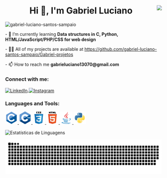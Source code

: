 <!-- Container principal da página -->
<div id="main-container">

  <!-- Seção do GIF -->
  <div id="gif-section">
    <!-- Adiciona um GIF no canto superior direito da página -->
    <!-- Este GIF pode ser qualquer animação que você desejar exibir -->
    <p align="center">
      <!-- Substitua 'URL_DO_GIF' pela URL do seu GIF -->
      <img align="right" height="230" src="https://images.squarespace-cdn.com/content/v1/62a8153660de3f4c58730069/68decc30-1659-4b6d-8c3f-d7802e667644/high_tech_4x.gif"  />
    </p>
  </div>

  <!-- Seção do título principal -->
  <div id="title-section">
    <!-- Título principal do perfil, centralizado -->
    <h1 align="center">Hi 👋, I'm Gabriel Luciano</h1>
  </div>

  <!-- Seção do contador de visualizações -->
  <div id="views-counter-section">
    <!-- Contador de visualizações do perfil -->
    <!-- Este contador exibe quantas vezes seu perfil foi visualizado -->
    <p align="left">
      <!-- O 'src' é a URL para o contador de visualizações -->
      <img src="https://komarev.com/ghpvc/?username=gabriel-luciano-santos-sampaio&label=Profile%20views&color=0e75b6&style=flat" 
           alt="gabriel-luciano-santos-sampaio" />
    </p>
  </div>

  <!-- Seção de aprendizado atual -->
  <div id="current-learning-section">
    <!-- Descreve o que você está aprendendo no momento -->
    <p>- 🌱 I’m currently learning <strong>Data structures in C, Python, HTML/JavaScript/PHP/CSS for web design</strong></p>
  </div>

  <!-- Seção de projetos -->
  <div id="projects-section">
    <!-- Link para os projetos disponíveis -->
    <!-- Substitua o link pelo URL dos seus projetos -->
    <p>- 👨‍💻 All of my projects are available at <a href="https://github.com/gabriel-luciano-santos-sampaio/Gabriel-projetos" target="_blank">https://github.com/gabriel-luciano-santos-sampaio/Gabriel-projetos</a></p>
  </div>

  <!-- Seção de contato -->
  <div id="contact-section">
    <!-- Informações de contato -->
    <!-- Fornece seu email para contato -->
    <p>- 📫 How to reach me <strong>gabrieluciano13070@gmail.com</strong></p>
  </div>

  <!-- Seção de conexões -->
  <div id="connections-section">
    <h3 align="left">Connect with me:</h3>
    <p align="left">
      <!-- Link para o LinkedIn -->
      <!-- Substitua a URL pelo seu perfil do LinkedIn -->
      <a href="https://www.linkedin.com/in/gabriel-lucianoo-santos-sampaio-b71331317/" target="_blank">
        <img align="center" 
             src="https://raw.githubusercontent.com/rahuldkjain/github-profile-readme-generator/master/src/images/icons/Social/linked-in-alt.svg" 
             alt="LinkedIn" 
             height="30" width="40" />
      </a>
      <!-- Link para o Instagram -->
      <!-- Substitua a URL pelo seu perfil do Instagram -->
      <a href="https://instagram.com/gabriel_sampaiols" target="_blank">
        <img align="center" 
             src="https://raw.githubusercontent.com/rahuldkjain/github-profile-readme-generator/master/src/images/icons/Social/instagram.svg" 
             alt="Instagram" 
             height="30" width="40" />
      </a>
    </p>
  </div>

  <!-- Seção sobre linguagens e ferramentas -->
  <div id="languages-tools-section">
    <h3 align="left">Languages and Tools:</h3>
    <p align="left">
      <!-- Ícone para C -->
      <!-- Link para o site de programação em C -->
      <a href="https://www.cprogramming.com/" target="_blank" rel="noreferrer">
        <img src="https://raw.githubusercontent.com/devicons/devicon/master/icons/c/c-original.svg" 
             alt="C" 
             width="40" height="40"/>
      </a>
      <!-- Ícone para C++ -->
      <!-- Link para o site de programação em C++ -->
      <a href="https://www.w3schools.com/cpp/" target="_blank" rel="noreferrer">
        <img src="https://raw.githubusercontent.com/devicons/devicon/master/icons/cplusplus/cplusplus-original.svg" 
             alt="C++" 
             width="40" height="40"/>
      </a>
      <!-- Ícone para CSS -->
      <!-- Link para o site de CSS -->
      <a href="https://www.w3schools.com/css/" target="_blank" rel="noreferrer">
        <img src="https://raw.githubusercontent.com/devicons/devicon/master/icons/css3/css3-original-wordmark.svg" 
             alt="CSS" 
             width="40" height="40"/>
      </a>
      <!-- Ícone para HTML -->
      <!-- Link para o site de HTML -->
      <a href="https://www.w3.org/html/" target="_blank" rel="noreferrer">
        <img src="https://raw.githubusercontent.com/devicons/devicon/master/icons/html5/html5-original-wordmark.svg" 
             alt="HTML" 
             width="40" height="40"/>
      </a>
      <!-- Ícone para Java -->
      <!-- Link para o site de Java -->
      <a href="https://www.java.com" target="_blank" rel="noreferrer">
        <img src="https://raw.githubusercontent.com/devicons/devicon/master/icons/java/java-original.svg" 
             alt="Java" 
             width="40" height="40"/>
      </a>
      <!-- Ícone para JavaScript -->
      <!-- Link para o site de JavaScript -->
     <!-- <a href="https://developer.mozilla.org/en-US/docs/Web/JavaScript" target="_blank" rel="noreferrer">
        <img src="https://raw.githubusercontent.com/devicons/devicon/master/icons/javascript/javascript-original.svg" 
             alt="JavaScript" 
             width="40" height="40"/>-->
      </a>
      <!-- Ícone para MySQL -->
      <!-- Link para o site do MySQL -->
      <!--  <a href="https://www.mysql.com/" target="_blank" rel="noreferrer">
        <img src="https://raw.githubusercontent.com/devicons/devicon/master/icons/mysql/mysql-original-wordmark.svg" 
             alt="MySQL" 
             width="40" height="40"/> -->
      </a>
      <!-- Ícone para PHP -->
      <!-- Link para o site do PHP -->
      <!--  <a href="https://www.php.net" target="_blank" rel="noreferrer">
        <img src="https://raw.githubusercontent.com/devicons/devicon/master/icons/php/php-original.svg" 
             alt="PHP" 
             width="40" height="40"/> -->
      </a>
      <!-- Ícone para Python -->
      <!-- Link para o site do Python -->
      <a href="https://www.python.org" target="_blank" rel="noreferrer">
        <img src="https://raw.githubusercontent.com/devicons/devicon/master/icons/python/python-original.svg" 
             alt="Python" 
             width="40" height="40"/>
      </a>
    </p>
  </div>

  <!-- Seção de estatísticas de linguagens usadas -->
  <div id="stats-section">
    <!-- Estatísticas de linguagens usadas -->
    <!-- Exibe um gráfico com as linguagens mais usadas em seus projetos -->
    <p><img align="center" 
             src="https://github-readme-stats.vercel.app/api/top-langs?username=gabriel-luciano-santos-sampaio&show_icons=true&locale=en&layout=compact&theme=dark" 
             alt="Estatísticas de Linguagens" /></p>
  </div>

  <!-- Seção de animação de contribuições no GitHub -->
  <div id="contributions-section">
    <!-- Animação de contribuições no GitHub -->
    <!-- Adiciona uma animação que mostra suas contribuições no GitHub -->
    <picture align="center">
      <!-- Animação para o esquema de cores escuro -->
      <source media="(prefers-color-scheme: dark)" 
              srcset="https://raw.githubusercontent.com/gabriel-luciano-santos-sampaio/gabriel-luciano-santos-sampaio/output/github-contribution-grid-snake-dark.svg">
      <!-- Animação para o esquema de cores claro -->
      <source media="(prefers-color-scheme: light)" 
              srcset="https://raw.githubusercontent.com/gabriel-luciano-santos-sampaio/gabriel-luciano-santos-sampaio/output/github-contribution-grid-snake-dark.svg">
      <!-- Imagem padrão para o caso de esquemas de cores não suportados -->
      <img align="center" 
           alt="GitHub Contribution Grid Snake Animation" 
           src="https://raw.githubusercontent.com/mari4souza/mari4souza/output/github-contribution-grid-snake.svg">
    </picture>
  </div>

